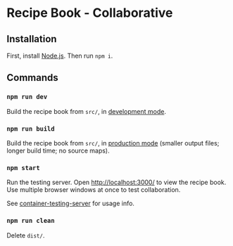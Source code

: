 # Recipe Book - Collaborative

## Installation

First, install [Node.js](https://nodejs.org/). Then run `npm i`.

## Commands

### `npm run dev`

Build the recipe book from `src/`, in [development mode](https://webpack.js.org/guides/development/).

### `npm run build`

Build the recipe book from `src/`, in [production mode](https://webpack.js.org/guides/production/) (smaller output files; longer build time; no source maps).

### `npm start`

Run the testing server. Open [http://localhost:3000/](http://localhost:3000/) to view the recipe book. Use multiple browser windows at once to test collaboration.

See [container-testing-server](https://www.npmjs.com/package/@collabs/container-testing-server) for usage info.

### `npm run clean`

Delete `dist/`.
